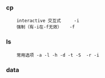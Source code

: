 ### cp

        interactive 交互式     -i 
        强制（有-i在-f无效）   -f
        
### ls 
    
        常用选项 -a -l -h -d -t -S  -r -i
        
### data

        